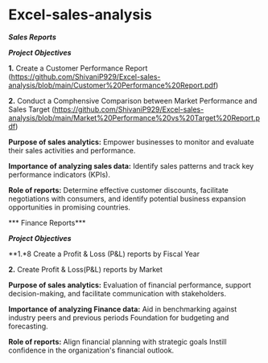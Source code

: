 # Excel-sales-analysis
***Sales Reports***

***Project Objectives***

**1.** Create a Customer Performance Report (https://github.com/ShivaniP929/Excel-sales-analysis/blob/main/Customer%20Performance%20Report.pdf)

**2.** Conduct a Comphensive Comparison between Market Performance and Sales Target (https://github.com/ShivaniP929/Excel-sales-analysis/blob/main/Market%20Performance%20vs%20Target%20Report.pdf)

**Purpose of sales analytics:** Empower businesses to monitor and evaluate their sales activities and performance.

**Importance of analyzing sales data:** Identify sales patterns and track key performance indicators (KPIs).

**Role of reports:** Determine effective customer discounts, facilitate negotiations with consumers, and identify potential business expansion opportunities in promising countries.

*** Finance Reports***

***Project Objectives***

**1.*8 Create a Profit & Loss (P&L) reports by Fiscal Year



**2.** Create Profit & Loss(P&L) reports by Market

**Purpose of sales analytics:** Evaluation of financial performance, support decision-making, and facilitate communication with stakeholders.

**Importance of analyzing Finance data:** Aid in benchmarking against industry peers and previous periods Foundation for budgeting and forecasting.

**Role of reports:** Align financial planning with strategic goals Instill confidence in the organization's financial outlook.
